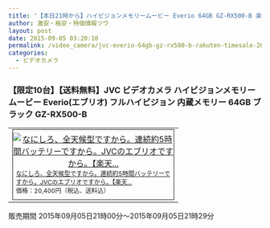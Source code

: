 ```yaml
---
title: '【本日21時から】ハイビジョンメモリームービー Everio 64GB GZ-RX500-B 楽天スーパーSALE半額特価20,400円！送料無料！'
author: 激安・格安・特価情報ツウ
layout: post
date: 2015-09-05 03:20:10
permalink: /video_camera/jvc-everio-64gb-gz-rx500-b-rakuten-timesale-20400.html
categories:
  - ビデオカメラ
---
```

### 【限定10台】【送料無料】JVC ビデオカメラ ハイビジョンメモリームービー Everio(エブリオ) フルハイビジョン 内蔵メモリー 64GB ブラック GZ-RX500-B

<div class="img-bg2 img_L">
  <table border="0" cellpadding="0" cellspacing="0"><tr><td valign="top"><div style="border:1px solid;margin:0px;padding:6px 0px;width:320px;text-align:center;float:left"><a href="http://hb.afl.rakuten.co.jp/hgc/0c732d0a.bc29f002.0c732d0b.d1950f69/?pc=http%3a%2f%2fitem.rakuten.co.jp%2fa-price%2f4975769429279sss%2f%3fscid%3daf_link_tbl&amp;m=http%3a%2f%2fm.rakuten.co.jp%2fa-price%2fi%2f10424199%2f" target="_blank"><img src="http://hbb.afl.rakuten.co.jp/hgb/?pc=http%3a%2f%2fthumbnail.image.rakuten.co.jp%2f%400_mall%2fa-price%2fcabinet%2fimage%2f69%2f4975769429279.jpg%3f_ex%3d300x300&amp;m=http%3a%2f%2fthumbnail.image.rakuten.co.jp%2f%400_mall%2fa-price%2fcabinet%2fimage%2f69%2f4975769429279.jpg%3f_ex%3d80x80" alt="なにしろ、全天候型ですから。連続約5時間バッテリーですから。JVCのエブリオですから。【楽天..." border="0" style="margin:0px;padding:0px"></a><p style="font-size:12px;line-height:1.4em;text-align:left;margin:0px;padding:2px 6px"><a href="http://hb.afl.rakuten.co.jp/hgc/0c732d0a.bc29f002.0c732d0b.d1950f69/?pc=http%3a%2f%2fitem.rakuten.co.jp%2fa-price%2f4975769429279sss%2f%3fscid%3daf_link_tbl&amp;m=http%3a%2f%2fm.rakuten.co.jp%2fa-price%2fi%2f10424199%2f" target="_blank">なにしろ、全天候型ですから。連続約5時間バッテリーですから。JVCのエブリオですから。【楽天...</a><br><span style="">価格：20,400円（税込、送料込）</span><br></p></div></td></tr></table>
  販売期間  2015年09月05日21時00分～2015年09月05日21時29分
</div>
